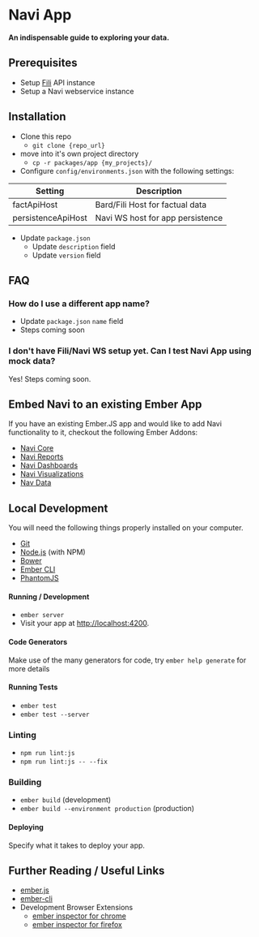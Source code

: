 # Navi App

__An indispensable guide to exploring your data.__

## Prerequisites
* Setup [Fili](https://github.com/yahoo/fili) API instance
* Setup a Navi webservice instance

## Installation

* Clone this repo
    * `git clone {repo_url}`
* move into it's own project directory
    * `cp -r packages/app {my_projects}/`
* Configure `config/environments.json` with the following settings:

| Setting            | Description                      |
| ------------------ | -------------------------------- |
| factApiHost        | Bard/Fili Host for factual data  |
| persistenceApiHost | Navi WS host for app persistence |

* Update `package.json`
    * Update `description` field
    * Update `version` field

## FAQ

### How do I use a different app name?

* Update `package.json` `name` field
* Steps coming soon

### I don't have Fili/Navi WS setup yet. Can I test Navi App using mock data?

Yes! Steps coming soon.

## Embed Navi to an existing Ember App

If you have an existing Ember.JS app and would like to add Navi functionality to it, checkout the following Ember Addons:

 - [Navi Core](https://npmjs.com/package/navi-core)
 - [Navi Reports](https://npmjs.com/package/navi-reports)
 - [Navi Dashboards](https://npmjs.com/package/navi-dashboards)
 - [Navi Visualizations](https://npmjs.com/package/navi-visualizations)
 - [Nav Data](https://npmjs.com/package/navi-data)

## Local Development

You will need the following things properly installed on your computer.

* [Git](http://git-scm.com/)
* [Node.js](http://nodejs.org/) (with NPM)
* [Bower](http://bower.io/)
* [Ember CLI](http://ember-cli.com/)
* [PhantomJS](http://phantomjs.org/)

#### Running / Development

* `ember server`
* Visit your app at [http://localhost:4200](http://localhost:4200).

#### Code Generators

Make use of the many generators for code, try `ember help generate` for more details

#### Running Tests

* `ember test`
* `ember test --server`

### Linting

* `npm run lint:js`
* `npm run lint:js -- --fix`

### Building

* `ember build` (development)
* `ember build --environment production` (production)

#### Deploying

Specify what it takes to deploy your app.

## Further Reading / Useful Links

* [ember.js](http://emberjs.com/)
* [ember-cli](http://ember-cli.com/)
* Development Browser Extensions
  * [ember inspector for chrome](https://chrome.google.com/webstore/detail/ember-inspector/bmdblncegkenkacieihfhpjfppoconhi)
  * [ember inspector for firefox](https://addons.mozilla.org/en-US/firefox/addon/ember-inspector/)
